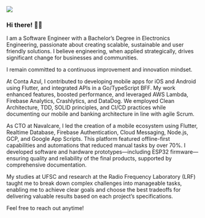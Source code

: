 [![](https://github.com/user-attachments/assets/0fa482a3-b7da-4101-8e4f-85724fee9b2a)](#)

### Hi there! 👋🏻

I am a Software Engineer with a Bachelor’s Degree in Electronics Engineering, passionate about creating scalable, sustainable and user friendly solutions. I believe engineering, when applied strategically, drives significant change for businesses and communities.

I remain committed to a continuous improvement and innovation mindset.

At Conta Azul, I contributed to developing mobile apps for iOS and Android using Flutter, and integrated APIs in a Go/TypeScript BFF. My work enhanced features, boosted performance, and leveraged AWS Lambda, Firebase Analytics, Crashlytics, and DataDog. We employed Clean Architecture, TDD, SOLID principles, and CI/CD practices while documenting our mobile and banking architecture in line with agile Scrum.

As CTO at Navalcare, I led the creation of a mobile ecosystem using Flutter, Realtime Database, Firebase Authentication, Cloud Messaging, Node.js, GCP, and Google App Scripts. This platform featured offline-first capabilities and automations that reduced manual tasks by over 70%. I developed software and hardware prototypes—including ESP32 firmware—ensuring quality and reliability of the final products, supported by comprehensive documentation.

My studies at UFSC and research at the Radio Frequency Laboratory (LRF) taught me to break down complex challenges into manageable tasks, enabling me to achieve clear goals and choose the best tradeoffs for delivering valuable results based on each project’s specifications.

Feel free to reach out anytime!
